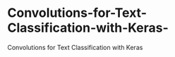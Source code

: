 # Convolutions-for-Text-Classification-with-Keras-
Convolutions for Text Classification with Keras 
